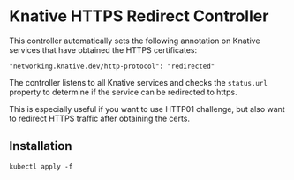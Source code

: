 # Knative HTTPS Redirect Controller

This controller automatically sets the following annotation on Knative services that have obtained the HTTPS certificates:
```
"networking.knative.dev/http-protocol": "redirected"
```

The controller listens to all Knative services and checks the `status.url` property to determine if the service can be redirected to https.

This is especially useful if you want to use HTTP01 challenge, but also want to redirect HTTPS traffic after obtaining the certs.

## Installation
```
kubectl apply -f 
```